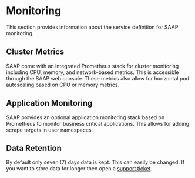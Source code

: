 # Monitoring

This section provides information about the service definition for SAAP monitoring.

## Cluster Metrics

SAAP come with an integrated Prometheus stack for cluster monitoring including CPU, memory, and network-based metrics. This is accessible through the SAAP web console. These metrics also allow for horizontal pod autoscaling based on CPU or memory metrics.

## Application Monitoring

SAAP provides an optional application monitoring stack based on Prometheus to monitor business critical applications. This allows for adding scrape targets in user namespaces.

## Data Retention

By default only seven (7) days data is kept. This can easily be changed. If you want to store data for longer then open a [support ticket](https://support.stakater.com/index.html).

